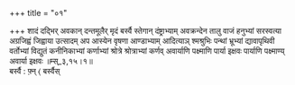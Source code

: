 +++
title = "०१"

+++
शादं दद्भिर् अवकान् दन्तमूलैर् मृदं बर्स्वै स्तेगान् दंष्ट्राभ्याम् अवक्रन्देन तालु वाजं हनुभ्यां सरस्वत्या अग्रजिह्वं जिह्वाया उत्सादम् अप आस्येन वृषणा आण्डाभ्याम् आदित्याञ् श्मश्रुभिः पन्थां भ्रूभ्यां द्यावापृथिवी वर्तोभ्यां विद्युतं कनीनिकाभ्यां कर्णाभ्यां श्रोत्रे श्रोत्राभ्यां कर्णव् अवार्याणि पक्ष्माणि पार्या इक्षवः पार्याणि पक्ष्माण्य् अवार्या इक्षवः ॥म्स्_३,१५।१॥  
बर्स्वै : फ़्न् ⟨ बर्स्वैस्  
    
